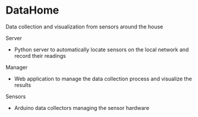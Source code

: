 # DataHome
 Data collection and visualization from sensors around the house

Server
* Python server to automatically locate sensors on the local network and record their readings

Manager
* Web application to manage the data collection process and visualize the results

Sensors
* Arduino data collectors managing the sensor hardware